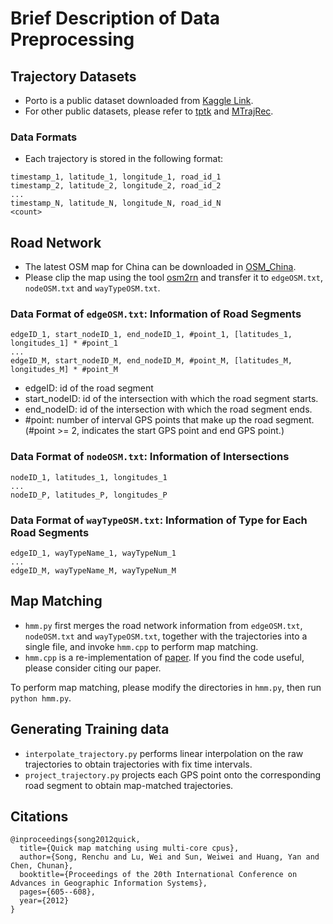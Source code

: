 # Brief Description of Data Preprocessing

## Trajectory Datasets

* Porto is a public dataset downloaded from [Kaggle Link](https://www.kaggle.com/datasets/crailtap/taxi-trajectory).
* For other public datasets, please refer to [tptk](https://github.com/sjruan/tptk) and [MTrajRec](https://github.com/huiminren/MTrajRec).

### Data Formats

* Each trajectory is stored in the following format:

```
timestamp_1, latitude_1, longitude_1, road_id_1
timestamp_2, latitude_2, longitude_2, road_id_2
...
timestamp_N, latitude_N, longitude_N, road_id_N
<count>
```

## Road Network

* The latest OSM map for China can be downloaded in [OSM_China](https://download.geofabrik.de/asia/china-latest.osm.pbf).
* Please clip the map using the tool [osm2rn](https://github.com/sjruan/osm2rn) and transfer it to `edgeOSM.txt`, `nodeOSM.txt` and `wayTypeOSM.txt`.

### Data Format of `edgeOSM.txt`: Information of Road Segments

```
edgeID_1, start_nodeID_1, end_nodeID_1, #point_1, [latitudes_1, longitudes_1] * #point_1
...
edgeID_M, start_nodeID_M, end_nodeID_M, #point_M, [latitudes_M, longitudes_M] * #point_M
```

* edgeID: id of the road segment
* start_nodeID: id of the intersection with which the road segment starts.
* end_nodeID: id of the intersection with which the road segment ends.
* #point: number of interval GPS points that make up the road segment. (#point >= 2, indicates the start GPS point and end GPS point.)

### Data Format of `nodeOSM.txt`: Information of Intersections

```
nodeID_1, latitudes_1, longitudes_1
...
nodeID_P, latitudes_P, longitudes_P
```

### Data Format of `wayTypeOSM.txt`: Information of Type for Each Road Segments

```
edgeID_1, wayTypeName_1, wayTypeNum_1
...
edgeID_M, wayTypeName_M, wayTypeNum_M
```

## Map Matching

* `hmm.py` first merges the road network information from `edgeOSM.txt`, `nodeOSM.txt` and `wayTypeOSM.txt`, together with the trajectories into a single file, and invoke `hmm.cpp` to perform map matching.
* `hmm.cpp` is a re-implementation of [paper](https://dl.acm.org/doi/abs/10.1145/2424321.2424428). If you find the code useful, please consider citing our paper.

To perform map matching, please modify the directories in `hmm.py`, then run `python hmm.py`. 

## Generating Training data

* `interpolate_trajectory.py` performs linear interpolation on the raw trajectories to obtain trajectories with fix time intervals.
* `project_trajectory.py` projects each GPS point onto the corresponding road segment to obtain map-matched trajectories.

## Citations

```
@inproceedings{song2012quick,
  title={Quick map matching using multi-core cpus},
  author={Song, Renchu and Lu, Wei and Sun, Weiwei and Huang, Yan and Chen, Chunan},
  booktitle={Proceedings of the 20th International Conference on Advances in Geographic Information Systems},
  pages={605--608},
  year={2012}
}
```
